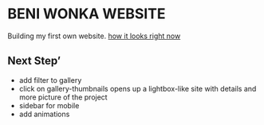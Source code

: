 # BENI WONKA WEBSITE

Building my first own website. 
[how it looks right now](https://beniwonka.github.io/WonkaHomepage/)


## Next Step’ 

* add filter to gallery 
* click on gallery-thumbnails opens up a lightbox-like site with details and more picture of the project
* sidebar for mobile
* add animations 
